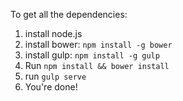 To get all the dependencies:


1. install node.js
2. install bower: `npm install -g bower`
3. install gulp: `npm install -g gulp`
4. Run `npm install && bower install`
5. run `gulp serve`
6. You're done!